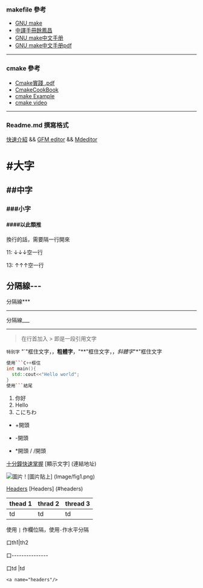 ### makefile 參考
+ [GNU make](https://www.gnu.org/software/make/)
+ [中譯手冊餘鳳昌](https://myweb.ntut.edu.tw/~yccheng/oop2005f/GNUMakeManual.pdf) 
+ [GNU make中文手册](http://free-online-ebooks.appspot.com/tools/gnu-make-cn/)
+ [GNU make中文手册pdf](https://hacker-yhj.github.io/resources/gun_make.pdf)

---
### cmake 參考
+ [Cmake實踐 .pdf](http://file.ncnynl.com/ros/CMake%20Practice.pdf)
+ [CmakeCookBook](https://chenxiaowei.gitbook.io/cmake-cookbook/preface-chinese)
+ [cmake Example](https://github.com/ttroy50/cmake-examples#introduction)
+ [cmake video](https://gist.github.com/mbinna/c61dbb39bca0e4fb7d1f73b0d66a4fd1)
---
### Readme.md 撰寫格式

[快速介紹](https://gist.github.com/billy3321/1001749662c370887c63bb30f26c9e6e#alt-h1) && 
[GFM editor](https://jbt.github.io/markdown-editor/) && 
[Mdeditor](https://www.mdeditor.tw/)
# #大字
## ##中字
### ###小字
#### ####以此類推



換行的話，需要隔一行開來

11: ↓↓↓空一行  

13: ↑↑↑空一行

分隔線---
---
分隔線***
***
分隔線___
___

>在行首加入 > 即是一段引用文字

`特別字` "`"框住文字，，**粗體字**，"**"框住文字，，*斜體字*"*"框住文字

```C++
使用```C++框住
int main(){
  std::cout<<"Hello world";
}
使用```結尾
```

1. 你好
2. Hello
  1. こにちわ
+ +開頭
- -開頭
* *開頭
/ /開頭

[十分鐘快速掌握](https://wcc723.github.io/development/2019/11/23/ten-mins-learn-markdown/)
[顯示文字] (連結地址)

![圖片](Image/1.png) ! [圖片貼上] (Image/fig1.png)

[Headers](#headers)
[Headers] (#headers)



| thead 1 | thrad 2 | thread 3 |
|---------|---------|----------|
| td      | td      | td       |

使用 `|` 作欄位隔，使用`-`作水平分隔

口th1|th2

口---------------

口td |td 


<a name="headers"/>


```no-highlight
<a name="headers"/>
```
